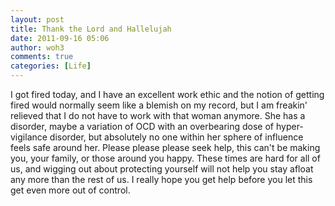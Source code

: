 ```yaml
---
layout: post
title: Thank the Lord and Hallelujah
date: 2011-09-16 05:06
author: woh3
comments: true
categories: [Life]
---
```

I got fired today, and I have an excellent work ethic and the notion of getting fired would normally seem like a blemish on my record, but I am freakin' relieved that I do not have to work with that woman anymore. She has a disorder, maybe a variation of OCD with an overbearing dose of hyper-vigilance disorder, but absolutely no one within her sphere of influence feels safe around her. Please please please seek help, this can't be making you, your family, or those around you happy. These times are hard for all of us, and wigging out about protecting yourself will not help you stay afloat any more than the rest of us. I really hope you get help before you let this get even more out of control.
